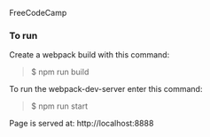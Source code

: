 FreeCodeCamp


### To run
Create a webpack build with this command:

> $ npm run build


To run the webpack-dev-server enter this command:

> $ npm run start



Page is served at:
http://localhost:8888

